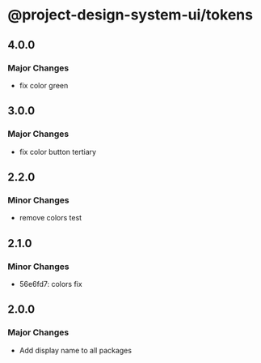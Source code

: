 # @project-design-system-ui/tokens

## 4.0.0

### Major Changes

- fix color green

## 3.0.0

### Major Changes

- fix color button tertiary

## 2.2.0

### Minor Changes

- remove colors test

## 2.1.0

### Minor Changes

- 56e6fd7: colors fix

## 2.0.0

### Major Changes

- Add display name to all packages
